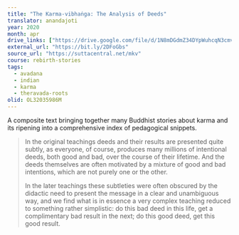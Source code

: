 ```yaml
---
title: "The Karma-vibhaṅga: The Analysis of Deeds"
translator: anandajoti
year: 2020
month: apr
drive_links: ["https://drive.google.com/file/d/1N8mDGdmZ34DYpWuhcqN3cmv0pLGN6mgy/view?usp=drivesdk", "https://drive.google.com/file/d/1w9m6mU7pvCJbe1VuWiKELjg95rKM2mjF/view?usp=drivesdk"]
external_url: "https://bit.ly/2DFoGbs"
source_url: "https://suttacentral.net/mkv"
course: rebirth-stories
tags:
  - avadana
  - indian
  - karma
  - theravada-roots
olid: OL32035986M
---
```


A composite text bringing together many Buddhist stories about karma and its ripening into a comprehensive index of pedagogical snippets.

> In the original teachings deeds and their results are presented quite subtly, as everyone, of course, produces many millions of intentional deeds, both good and bad, over the course of their lifetime. And the deeds themselves are often motivated by a mixture of good and bad intentions, which are not purely one or the other.
> 
> In the later teachings these subtleties were often obscured by the didactic need to present the message in a clear and unambiguous way, and we find what is in essence a very complex teaching reduced to something rather simplistic: do this bad deed in this life, get a complimentary bad result in the next; do this good deed, get this good result.
